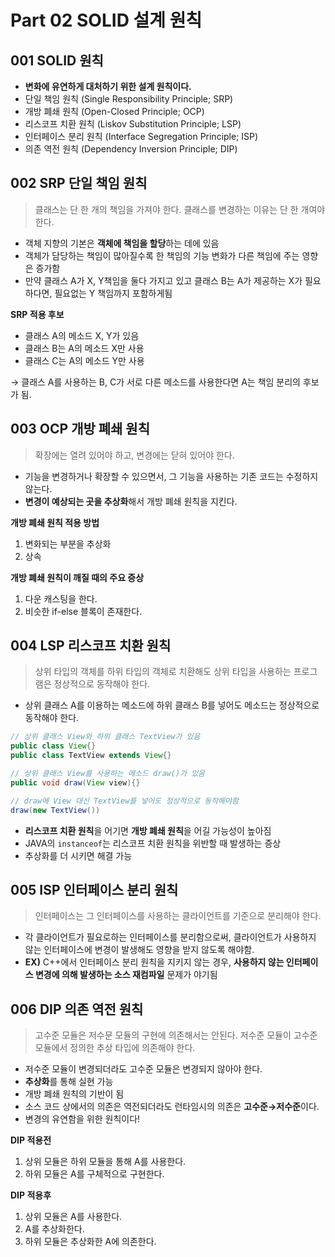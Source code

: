 # Part 02 SOLID 설계 원칙

## 001 SOLID 원칙

- **변화에 유연하게 대처하기 위한 설계 원칙이다.**
- 단일 책임 원칙 (Single Responsibility Principle; SRP)
- 개방 폐쇄 원칙 (Open-Closed Principle; OCP)
- 리스코프 치환 원칙 (Liskov Substitution Principle; LSP)
- 인터페이스 분리 원칙 (Interface Segregation Principle; ISP)
- 의존 역전 원칙 (Dependency Inversion Principle; DIP)

## 002 SRP 단일 책임 원칙

> 클래스는 단 한 개의 책임을 가져야 한다. 클래스를 변경하는 이유는 단 한 개여야 한다.

- 객체 지향의 기본은 **객체에 책임을 할당**하는 데에 있음
- 객체가 담당하는 책임이 많아질수록 한 책임의 기능 변화가 다른 책임에 주는 영향은 증가함
- 만약 클래스 A가 X, Y책임을 둘다 가지고 있고 클래스 B는 A가 제공하는 X가 필요하다면, 필요없는 Y 책임까지 포함하게됨

**SRP 적용 후보**

- 클래스 A의 메소드 X, Y가 있음
- 클래스 B는 A의 메소드 X만 사용
- 클래스 C는 A의 메소드 Y만 사용

→ 클래스 A를 사용하는 B, C가 서로 다른 메소드를 사용한다면 A는 책임 분리의 후보가 됨.

## 003 OCP 개방 폐쇄 원칙

> 확장에는 열려 있어야 하고, 변경에는 닫혀 있어야 한다.

- 기능을 변경하거나 확장할 수 있으면서, 그 기능을 사용하는 기존 코드는 수정하지 않는다.
- **변경이 예상되는 곳을 추상화**해서 개방 폐쇄 원칙을 지킨다.

**개방 폐쇄 원칙 적용 방법**

1. 변화되는 부분을 추상화
2. 상속

**개방 폐쇄 원칙이 깨질 때의 주요 증상**

1. 다운 캐스팅을 한다.
2. 비슷한 if-else 블록이 존재한다.

## 004 LSP 리스코프 치환 원칙

> 상위 타입의 객체를 하위 타입의 객체로 치환해도 상위 타입을 사용하는 프로그램은 정상적으로 동작해야 한다.

- 상위 클래스 A를 이용하는 메소드에 하위 클래스 B를 넣어도 메소드는 정상적으로 동작해야 한다.

```java
// 상위 클래스 View와 하위 클래스 TextView가 있음
public class View{}
public class TextView extends View{}

// 상위 클래스 View를 사용하는 메소드 draw()가 있음
public void draw(View view){}

// draw에 View 대신 TextView를 넣어도 정상적으로 동작해야함
draw(new TextView())
```

- **리스코프 치환 원칙**을 어기면 **개방 폐쇄 원칙**을 어길 가능성이 높아짐
- JAVA의 `instanceof`는 리스코프 치환 원칙을 위반할 때 발생하는 증상
- 추상화를 더 시키면 해결 가능

## 005 ISP 인터페이스 분리 원칙

> 인터페이스는 그 인터페이스를 사용하는 클라이언트를 기준으로 분리해야 한다.

- 각 클라이언트가 필요로하는 인터페이스를 분리함으로써, 클라이언트가 사용하지 않는 인터페이스에 변경이 발생해도 영향을 받지 않도록 해야함.
- **EX)** C++에서 인터페이스 분리 원칙을 지키지 않는 경우, **사용하지 않는 인터페이스 변경에 의해 발생하는 소스 재컴파일** 문제가 야기됨

## 006 DIP 의존 역전 원칙

> 고수준 모듈은 저수문 모듈의 구현에 의존해서는 안된다. 저수준 모듈이 고수준 모듈에서 정의한 추상 타입에 의존해야 한다.

- 저수준 모듈이 변경되더라도 고수준 모듈은 변경되지 않아야 한다.
- **추상화**를 통해 실현 가능
- 개방 폐쇄 원칙의 기반이 됨
- 소스 코드 상에서의 의존은 역전되더라도 런타임시의 의존은 **고수준→저수준**이다.
- 변경의 유연함을 위한 원칙이다!

**DIP 적용전**

1. 상위 모듈은 하위 모듈을 통해 A를 사용한다.
2. 하위 모듈은 A를 구체적으로 구현한다.

**DIP 적용후**

1. 상위 모듈은 A를 사용한다.
2. A를 추상화한다.
3. 하위 모듈은 추상화한 A에 의존한다.